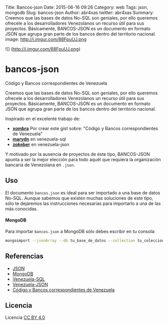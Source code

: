 Title: Bancos-json
Date: 2015-06-16 09:26
Category: web
Tags: json, mongodb
Slug: bancos-json
Author: abr4xas
twitter: abr4xas
Summary: Creemos que las bases de datos No-SQL son geniales, por ello queremos ofrecele a los desarrolladores Venezolanos un recurso útil para sus proyectos. Básicamente, BANCOS-JSON es un documento en formato JSON que agrupa gran parte de los bancos dentro del territorio nacional.
image: http://i.imgur.com/88FpuUJ.png

![] (http://i.imgur.com/88FpuUJ.png)
# bancos-json
Código y Bancos correspondientes de Venezuela

Creemos que las bases de datos No-SQL son geniales, por ello queremos ofrecele a los desarrolladores Venezolanos un recurso útil para sus proyectos. Básicamente, BANCOS-JSON es un documento en formato JSON que agrupa gran parte de los bancos dentro del territorio nacional.

Inspirado en el excelente trabajo de:

* [**xombra**](https://github.com/xombra) Por crear este gist sobre: "Código y Bancos correspondientes de Venezuela"
* [**marydn**](https://github.com/marydn) en venezuela-sql
* [**zokeber**](https://github.com/zokeber) en venezuela-json

Y motivado por la ausencia de proyectos de éste tipo, BANCOS-JSON apunta a ser la mejor elección para todo aquél que requiera la organización bancaria de Venezolana en ```.json.```

## Uso
El documento ```bancos.json``` es ideal para ser importado a una base de datos No-SQL. Aunque sabemos que existen muchas soluciones de este tipo, sólo te dejaremos las instrucciones necesarias para importarlo a una de las más conocidas.

#### MongoDB

Para importar ```bancos.json``` a MongoDB sólo debes escribir en tu consola:

```bash
mongoimport --jsonArray --db tu_base_de_datos --collection tu_coleccion --type json --file "/ruta/a/bancos.json"
```

## Referencias

* [JSON](https://es.wikipedia.org/wiki/JSON)
* [MongoDB](http://www.mongodb.com/mongodb-overview)
* [Venezuela-SQL](https://github.com/marydn/venezuela-sql)
* [Venezuela-JSON](https://github.com/zokeber/venezuela-json)
* [Código y Bancos correspondientes de Venezuela](https://gist.github.com/xombra/11335801)

## Licencia

Licencia [CC BY 4.0](http://creativecommons.org/licenses/by/4.0/deed.es_ES)

